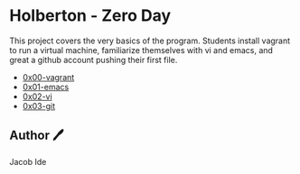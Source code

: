 # Holberton - Zero Day

This project covers the very basics of the program.  Students install vagrant to run a virtual machine, familiarize themselves with vi and emacs, and great a github account pushing their first file.

- [0x00-vagrant](https://github.com/ihavemadefire/holbertonschool-zero_day/tree/master/0x00-vagrant)
- [0x01-emacs](https://github.com/ihavemadefire/holbertonschool-zero_day/tree/master/0x01-emacs)
- [0x02-vi](https://github.com/ihavemadefire/holbertonschool-zero_day/tree/master/0x02-vi)
- [0x03-git](https://github.com/ihavemadefire/holbertonschool-zero_day/tree/master/0x03-git)

## Author :pen:

Jacob Ide